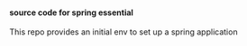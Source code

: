 #### source code for spring essential

This repo provides an initial env to set up a spring application

